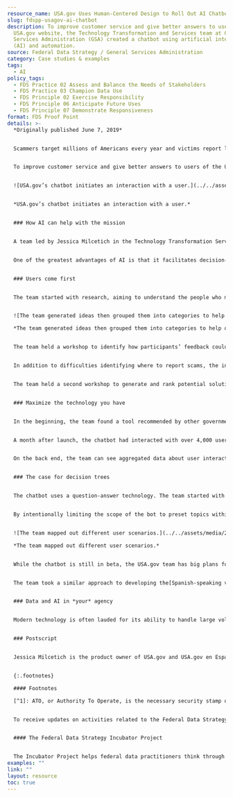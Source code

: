 ```yaml
---
resource_name: USA.gov Uses Human-Centered Design to Roll Out AI Chatbot
slug: fdspp-usagov-ai-chatbot
description: To improve customer service and give better answers to users of the
  USA.gov website, the Technology Transformation and Services team at General
  Services Administration (GSA) created a chatbot using artificial intelligence
  (AI) and automation.
source: Federal Data Strategy / General Services Administration
category: Case studies & examples
tags:
  - AI
policy_tags:
  - FDS Practice 02 Assess and Balance the Needs of Stakeholders
  - FDS Practice 03 Champion Data Use
  - FDS Principle 02 Exercise Responsibility
  - FDS Principle 06 Anticipate Future Uses
  - FDS Principle 07 Demonstrate Responsiveness
format: FDS Proof Point
details: >-
  *Originally published June 7, 2019*


  Scammers target millions of Americans every year and victims report losing more than $1 billion to various types of scams. People regularly visit US government websites and social media feeds for help with distinguishing scams from legitimate transactions, reporting scams, and determining whether lost money can be recovered.


  To improve customer service and give better answers to users of the USA.gov website, the Technology Transformation and Services team at General Services Administration (GSA) created a chatbot using artificial intelligence (AI) and automation. As an addition to the USA.gov call center and its team of staff that answers questions from the public, this beta project holds great potential for the public to get the help they need with scams.


  ![USA.gov’s chatbot initiates an interaction with a user.](../../assets/media/2019-06-07-image001.png "A screenshot showing how USA.gov’s chatbot initiates an interaction with a user.")


  *USA.gov’s chatbot initiates an interaction with a user.*


  ### How AI can help with the mission


  A team led by Jessica Milcetich in the Technology Transformation Services at GSA was charged with improving website content on scams for users. They did not start the scams work thinking AI would be the solution, but after talking to their users and hearing some of their challenges, they realized that AI might help. It seemed like a bot that could easily walk a user through redressing a challenge might work for the particular purpose of helping users navigate information about scams. The team wanted to explore AI because they wanted to see if automation would make it easier and more efficient to get users the answers to their questions.


  One of the greatest advantages of AI is that it facilitates decision-making by making the process faster and smarter. At the same time, machines, including chat bots, can continuously perform the same task without getting bored or tired and produce relatively consistent outcomes compared to humans.


  ### Users come first


  The team started with research, aiming to understand the people who might be using their planned chatbot. They recruited 32 people who had previously contacted USA.gov staff about scams either on Facebook or through the call center. Participants were asked to share their experiences with scams, their emotions, and what made them decide to file a report.


  ![The team generated ideas then grouped them into categories to help organize possible next steps.](../../assets/media/2019-06-07-image002.jpg "Photo of post-it notes with generated ideas that were grouped into categories to help organize possible next steps.")

  *The team generated ideas then grouped them into categories to help organize possible next steps.*


  The team held a workshop to identify how participants’ feedback could be grouped by themes, turned into actionable items, and prioritized. The user-centered approach helped add specificity to the team’s initial problem statement. They confirmed that users struggled with reporting scams generally. However, unlike the initial hypothesis, users could already navigate guidance easily once they knew that the Federal Trade Commission (FTC) was the right authority to respond to scam complaints. Rather than help with complaint paperwork, users wanted help identifying FTC as the proper responding agency in the first place.


  In addition to difficulties identifying where to report scams, the interviewees wondered how to identify a scam and whether they could recover money they had lost in a scam.


  The team held a second workshop to generate and rank potential solutions. They concluded that a personalized experience might provide better outcomes for users, which led to the idea that later became a friendly chatbot living on three of the USA.gov webpages about scams (with plans to expand later).


  ### Maximize the technology you have


  In the beginning, the team found a tool recommended by other government agencies and the private sector. The company decided not to go through the GSA approval process, however. Looking for easier-to-deploy options, the team learned that their marketing platform, HubSpot, offered chatbot building capability. With an already existing ATO[^1] and a user-friendly tool that followed a simple if-then logic system, the team was able to create a test bot, which they deployed to the website in February 2019.


  A month after launch, the chatbot had interacted with over 4,000 users. Seventy-eight percent of them successfully completed a task: asked a question and received a satisfactory answer.


  On the back end, the team can see aggregated data about user interaction, including where they drop off in the logic path, which provides valuable information for further refining the bot.


  ### The case for decision trees


  The chatbot uses a question-answer technology. The team started with this approach because the setup was more straightforward than one involving processing user-entered free-text. Furthermore, starting with preset options presented a good way to test whether questions generated from user research would match the live user interaction. Down the road, findings from this phase will help provide information about how to map free text to general topics.


  By intentionally limiting the scope of the bot to preset topics within the scam remediation themes, the team had better control over users’ experience interacting with the bot.


  ![The team mapped out different user scenarios.](../../assets/media/2019-06-07-image003.jpg "A sketch showing how the team mapped out different user scenarios.")

  *The team mapped out different user scenarios.*


  While the chatbot is still in beta, the USA.gov team has big plans for the future. The bot will tackle a wider range of topics, accept free text entries and respond in kind, analyze user satisfaction, and integrate with the existing contact center.


  The team took a similar approach to developing the[Spanish-speaking version of the bot](https://www.usa.gov/espanol/quejas-estafas). Going forward, they hope to identify what exact questions resonate with the Spanish-speaking audience. Based on their experience with other topics on the site, they expect some similarities, but also key differences that will require developing new logic flows.


  ### Data and AI in *your* agency


  Modern technology is often lauded for its ability to handle large volumes of unstructured data. Designing and rolling out the USAGov chatbot, however, shows that AI can support great customer experience and uncover useful insights without diving into the world of Big Data. Through careful planning and interactions with real users, the USA.gov team realized that relatively limited interactions with preset logic trees would provide exactly the sort of data needed to support their users and lead to further improvements down the line.


  ### Postscript


  Jessica Milcetich is the product owner of USA.gov and USA.gov en Español. To learn more about this project, check it out “[Breaking into Artificial Intelligence: Meet Our USAGov ChatBot!](https://blog.usa.gov/breaking-into-artificial-intelligence-meet-sam-the-chatbot)” or contact Jessica at [jessica.milcetich@gsa.gov](mailto:jessica.milcetich@gsa.gov).


  {:.footnotes}

  #### Footnotes

  [^1]: ATO, or Authority To Operate, is the necessary security stamp of approval that a software must earn before agency users may work with it.


  To receive updates on activities related to the Federal Data Strategy, please [sign up for the newsletter](https://public.govdelivery.com/accounts/USGSA/subscribers/new?topic_id=USGSA_756).


  #### The Federal Data Strategy Incubator Project


  The Incubator Project helps federal data practitioners think through how to improve government services, enabling the public to get the most out of federal data. This Proof Point and others will highlight the many successes and challenges data innovators face every day, revealing valuable lessons learned to share with data practitioners throughout government.
examples: ""
link: ""
layout: resource
toc: true
---
```

